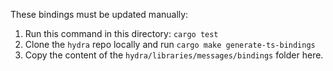 These bindings must be updated manually:

1. Run this command in this directory: `cargo test`
2. Clone the `hydra` repo locally and run `cargo make generate-ts-bindings`
3. Copy the content of the `hydra/libraries/messages/bindings` folder here.
